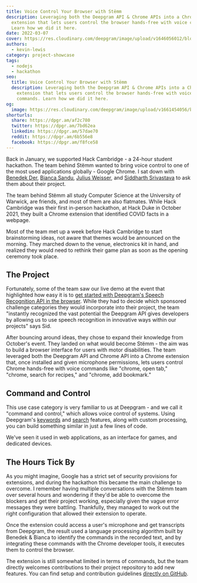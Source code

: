 ```yaml
---
title: Voice Control Your Browser with Stëmm
description: Leveraging both the Deepgram API & Chrome APIs into a Chrome
  extension that lets users control the browser hands-free with voice commands.
  Learn how we did it here.
date: 2022-03-07
cover: https://res.cloudinary.com/deepgram/image/upload/v1646056012/blog/2022/03/voice-control-browser-stemm/stemm.jpg
authors:
  - kevin-lewis
category: project-showcase
tags:
  - nodejs
  - hackathon
seo:
  title: Voice Control Your Browser with Stëmm
  description: Leveraging both the Deepgram API & Chrome APIs into a Chrome
    extension that lets users control the browser hands-free with voice
    commands. Learn how we did it here.
og:
  image: https://res.cloudinary.com/deepgram/image/upload/v1661454056/blog/voice-control-browser-stemm/ograph.png
shorturls:
  share: https://dpgr.am/af2c780
  twitter: https://dpgr.am/7bd62ea
  linkedin: https://dpgr.am/57dae70
  reddit: https://dpgr.am/6b556e8
  facebook: https://dpgr.am/f8fce58
---
```


Back in January, we supported Hack Cambridge - a 24-hour student hackathon. The team behind Stëmm wanted to bring voice control to one of the most used applications globally - Google Chrome. I sat down with [Benedek Der](https://www.linkedin.com/in/benedek-dér-b8b410200/), [Bianca Sandu](https://www.linkedin.com/in/bianca-sandu-89b364202), [Julius Weisser](https://www.linkedin.com/in/julius-weisser-4895a61b8), and [Siddharth Srivastava](http://siddharthsrivastava0501.github.io) to ask them about their project.

The team behind Stëmm all study Computer Science at the University of Warwick, are friends, and most of them are also flatmates. While Hack Cambridge was their first in-person hackathon, at Hack Duke in October 2021, they built a Chrome extension that identified COVID facts in a webpage.

Most of the team met up a week before Hack Cambridge to start brainstorming ideas, not aware that themes would be announced on the morning. They marched down to the venue, electronics kit in hand, and realized they would need to rethink their game plan as soon as the opening ceremony took place.

## The Project

Fortunately, some of the team saw our live demo at the event that highlighted how easy it is to [get started with Deepgram's Speech Recognition API in the browser](https://developers.deepgram.com/blog/2021/11/live-transcription-mic-browser/). While they had to decide which sponsored challenge categories they would incorporate into their project, the team "instantly recognized the vast potential the Deepgram API gives developers by allowing us to use speech recognition in innovative ways within our projects" says Sid.

After bouncing around ideas, they chose to expand their knowledge from October's event. They landed on what would become Stëmm - the aim was to build a browser interface for users with motor disabilities. The team leveraged both the Deepgram API and Chrome API into a Chrome extension that, once installed and given microphone permissions, lets users control Chrome hands-free with voice commands like "chrome, open tab," "chrome, search for recipes," and "chrome, add bookmark."

<youtube id="8w6rmlqOW6o"></youtube>

## Command and Control

This use case category is very familiar to us at Deepgram - and we call it "command and control," which allows voice control of systems. Using Deepgram's [keywords](https://developers.deepgram.com/documentation/features/keywords/) and [search](https://developers.deepgram.com/documentation/features/search/) features, along with custom processing, you can build something similar in just a few lines of code.

We've seen it used in web applications, as an interface for games, and dedicated devices.

## The Hours Tick By

As you might imagine, Google has a strict set of security provisions for extensions, and during the hackathon this became the main challenge to overcome. I remember having multiple conversations with the Stëmm team over several hours and wondering if they'd be able to overcome the blockers and get their project working, especially given the vague error messages they were battling. Thankfully, they managed to work out the right configuration that allowed their extension to operate.

Once the extension could access a user's microphone and get transcripts from Deepgram, the result used a language processing algorithm built by Benedek & Bianca to identify the commands in the recorded text, and by integrating these commands with the Chrome developer tools, it executes them to control the browser.

The extension is still somewhat limited in terms of commands, but the team directly welcomes contributions to their project repository to add new features. You can find setup and contribution guidelines [directly on GitHub](https://github.com/siddharthsrivastava0501/hackcambridge-2022).
